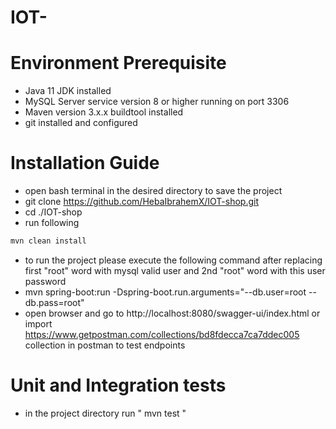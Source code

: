 # IOT-

# Environment Prerequisite
- Java 11 JDK installed
- MySQL Server service version 8 or higher running on port 3306
- Maven version 3.x.x buildtool installed
- git installed and configured

# Installation Guide
- open bash terminal in the desired directory to save the project
- git clone https://github.com/HebaIbrahemX/IOT-shop.git
- cd ./IOT-shop
- run following 
```bash 
mvn clean install 
```
- to run the project please execute the following command after replacing first "root" word  with mysql valid user and 2nd "root" word with this user password
-  mvn spring-boot:run -Dspring-boot.run.arguments="--db.user=root --db.pass=root"
- open browser and go to http://localhost:8080/swagger-ui/index.html  or import https://www.getpostman.com/collections/bd8fdecca7ca7ddec005 collection in postman to test endpoints

# Unit and Integration tests
- in the project directory run " mvn test "


